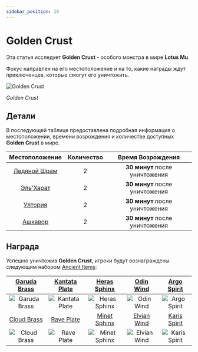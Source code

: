 ```yaml
---
sidebar_position: 19
---
```


# Golden Crust

Эта статья исследует **Golden Crust** - особого монстра в мире **Lotus Mu**.

Фокус направлен на его местоположение и на то, какие награды ждут приключенцев, которые смогут его уничтожить.

![Golden Crust](/img/monsters/special/golden/golden-crust.jpg)

_Golden Crust_

## Детали

В последующей таблице предоставлена подробная информация о местоположении, времени возрождения и количестве доступных **Golden Crust** в мире.

|         Местоположение         | Количество |       Время Возрождения        |
| :----------------------------: | :--------: | :----------------------------: |
| [Ледяной Шрам](/maps/icewrack) |     2      | **30 минут** после уничтожения |
|  [Эль'Харат](/maps/el-harath)  |     2      | **30 минут** после уничтожения |
|    [Ултория](/maps/ultoria)    |     2      | **30 минут** после уничтожения |
|   [Ашкавор](/maps/ashkavor)    |     2      | **30 минут** после уничтожения |

## Награда

Успешно уничтожив **Golden Crust**, игроки будут вознаграждены следующим набором [Ancient Items](/items/ancient-items):

| [Garuda Brass](/items/ancient-items/#ancient-sets) | [Kantata Plate](/items/ancient-items/#ancient-sets) | [Heras Sphinx](/items/ancient-items/#ancient-sets) |  [Odin Wind](/items/ancient-items/#ancient-sets)  | [Argo Spirit](/items/ancient-items/#ancient-sets)  |
| :------------------------------------------------: | :-------------------------------------------------: | :------------------------------------------------: | :-----------------------------------------------: | :------------------------------------------------: |
|  ![Garuda Brass](/img/items/armors/dk/brass.png)   |  ![Kantata Plate](/img/items/armors/dk/plate.png)   |  ![Heras Sphinx](/img/items/armors/dw/sphinx.png)  |    ![Odin Wind](/img/items/armors/fe/wind.png)    |  ![Argo Spirit](/img/items/armors/fe/spirit.png)   |
| [Cloud Brass](/items/ancient-items/#ancient-sets)  |  [Rave Plate](/items/ancient-items/#ancient-sets)   | [Minet Sphinx](/items/ancient-items/#ancient-sets) | [Elvian Wind](/items/ancient-items/#ancient-sets) | [Karis Spirit](/items/ancient-items/#ancient-sets) |
|   ![Cloud Brass](/img/items/armors/dk/brass.png)   |    ![Rave Plate](/img/items/armors/dk/plate.png)    |  ![Minet Sphinx](/img/items/armors/dw/sphinx.png)  |   ![Elvian Wind](/img/items/armors/fe/wind.png)   |  ![Karis Spirit](/img/items/armors/fe/spirit.png)  |
